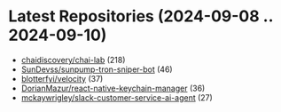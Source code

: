 # Latest Repositories (2024-09-08 .. 2024-09-10)

- [chaidiscovery/chai-lab](https://github.com/chaidiscovery/chai-lab) (218)
- [SunDevss/sunpump-tron-sniper-bot](https://github.com/SunDevss/sunpump-tron-sniper-bot) (46)
- [blotterfyi/velocity](https://github.com/blotterfyi/velocity) (37)
- [DorianMazur/react-native-keychain-manager](https://github.com/DorianMazur/react-native-keychain-manager) (36)
- [mckaywrigley/slack-customer-service-ai-agent](https://github.com/mckaywrigley/slack-customer-service-ai-agent) (27)
